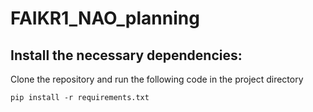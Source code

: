 # FAIKR1_NAO_planning

## Install the necessary dependencies:
Clone the repository and run the following code in the project directory
```
pip install -r requirements.txt
```
